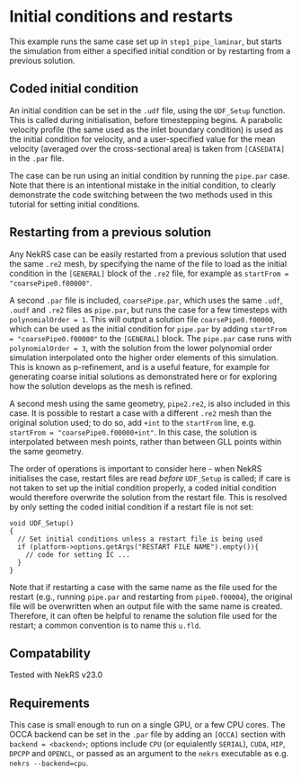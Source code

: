 # Initial conditions and restarts

This example runs the same case set up in `step1_pipe_laminar`, but starts the simulation from either a specified initial condition or by restarting from a previous solution.

## Coded initial condition

An initial condition can be set in the `.udf` file, using the `UDF_Setup` function. This is called during initialisation, before timestepping begins. A parabolic velocity profile (the same used as the inlet boundary condition) is used as the initial condition for velocity, and a user-specified value for the mean velocity (averaged over the cross-sectional area) is taken from `[CASEDATA]` in the `.par` file.

The case can be run using an initial condition by running the `pipe.par` case. Note that there is an intentional mistake in the initial condition, to clearly demonstrate the code switching between the two methods used in this tutorial for setting initial conditions.

## Restarting from a previous solution

Any NekRS case can be easily restarted from a previous solution that used the same `.re2` mesh, by specifying the name of the file to load as the initial condition in the `[GENERAL]` block of the `.re2` file, for example as `startFrom = "coarsePipe0.f00000"`.

A second `.par` file is included, `coarsePipe.par`, which uses the same `.udf`, `.oudf` and `.re2` files as `pipe.par`, but runs the case for a few timesteps with `polynomialOrder = 1`. This will output a solution file `coarsePipe0.f00000`, which can be used as the initial condition for `pipe.par` by adding `startFrom = "coarsePipe0.f00000"` to the `[GENERAL]` block. The `pipe.par` case runs with `polynomialOrder = 3`, with the solution from the lower polynomial order simulation interpolated onto the higher order elements of this simulation. This is known as p-refinement, and is a useful feature, for example for generating coarse initial solutions as demonstrated here or for exploring how the solution develops as the mesh is refined.

A second mesh using the same geometry, `pipe2.re2`, is also included in this case. It is possible to restart a case with a different `.re2` mesh than the original solution used; to do so, add `+int` to the `startFrom` line, e.g. `startFrom = "coarsePipe0.f00000+int"`. In this case, the solution is interpolated between mesh points, rather than between GLL points within the same geometry.

The order of operations is important to consider here - when NekRS initialises the case, restart files are read _before_ `UDF_Setup` is called; if care is not taken to set up the initial condition properly, a coded initial condition would therefore overwrite the solution from the restart file. This is resolved by only setting the coded initial condition if a restart file is not set:

```
void UDF_Setup()
{
  // Set initial conditions unless a restart file is being used
  if (platform->options.getArgs("RESTART FILE NAME").empty()){
    // code for setting IC ...
  }
}
```

Note that if restarting a case with the same name as the file used for the restart (e.g., running `pipe.par` and restarting from `pipe0.f00004`), the original file will be overwritten when an output file with the same name is created. Therefore, it can often be helpful to rename the solution file used for the restart; a common convention is to name this `u.fld`.

## Compatability

Tested with NekRS v23.0

## Requirements

This case is small enough to run on a single GPU, or a few CPU cores. The OCCA backend can be set in the `.par` file by adding an `[OCCA]` section with `backend = <backend>`; options include `CPU` (or equialently `SERIAL`), `CUDA`, `HIP`, `DPCPP` and `OPENCL`, or passed as an argument to the `nekrs` executable as e.g. `nekrs --backend=cpu`.